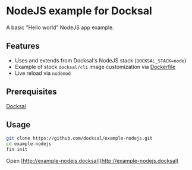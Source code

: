 # NodeJS example for Docksal

A basic "Hello world" NodeJS app example.

## Features

- Uses and extends from Docksal's NodeJS stack (`DOCKSAL_STACK=node`)
- Example of stock `docksal/cli` image customization via [Dockerfile](.docksal/services/cli/Dockerfile)
- Live reload via `nodemod` 

## Prerequisites

[Docksal](https://docs.docksal.io/en/master/getting-started/env-setup)

## Usage

```bash
git clone https://github.com/docksal/example-nodejs.git
cd example-nodejs
fin init
```

Open [http://example-nodejs.docksal](http://example-nodejs.docksal) 
